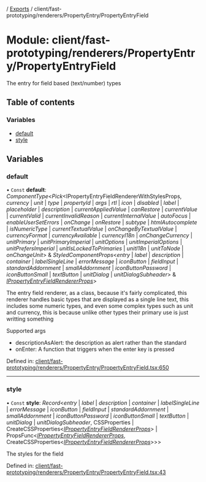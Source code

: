 [](../README.md) / [Exports](../modules.md) / client/fast-prototyping/renderers/PropertyEntry/PropertyEntryField

# Module: client/fast-prototyping/renderers/PropertyEntry/PropertyEntryField

The entry for field based (text/number) types

## Table of contents

### Variables

- [default](client_fast_prototyping_renderers_propertyentry_propertyentryfield.md#default)
- [style](client_fast_prototyping_renderers_propertyentry_propertyentryfield.md#style)

## Variables

### default

• `Const` **default**: *ComponentType*<*Pick*<IPropertyEntryFieldRendererWithStylesProps, *currency* \| *unit* \| *type* \| *propertyId* \| *args* \| *rtl* \| *icon* \| *disabled* \| *label* \| *placeholder* \| *description* \| *currentAppliedValue* \| *canRestore* \| *currentValue* \| *currentValid* \| *currentInvalidReason* \| *currentInternalValue* \| *autoFocus* \| *enableUserSetErrors* \| *onChange* \| *onRestore* \| *subtype* \| *htmlAutocomplete* \| *isNumericType* \| *currentTextualValue* \| *onChangeByTextualValue* \| *currencyFormat* \| *currencyAvailable* \| *currencyI18n* \| *onChangeCurrency* \| *unitPrimary* \| *unitPrimaryImperial* \| *unitOptions* \| *unitImperialOptions* \| *unitPrefersImperial* \| *unitIsLockedToPrimaries* \| *unitI18n* \| *unitToNode* \| *onChangeUnit*\> & *StyledComponentProps*<*entry* \| *label* \| *description* \| *container* \| *labelSingleLine* \| *errorMessage* \| *iconButton* \| *fieldInput* \| *standardAddornment* \| *smallAddornment* \| *iconButtonPassword* \| *iconButtonSmall* \| *textButton* \| *unitDialog* \| *unitDialogSubheader*\> & [*IPropertyEntryFieldRendererProps*](../interfaces/client_internal_components_propertyentry_propertyentryfield.ipropertyentryfieldrendererprops.md)\>

The entry field renderer, as a class, because it's fairly complicated, this renderer handles basic
types that are displayed as a single line text, this includes some numeric types, and even some complex types
such as unit and currency, this is because unlike other types their primary use is just writting something

Supported args
- descriptionAsAlert: the description as alert rather than the standard
- onEnter: A function that triggers when the enter key is pressed

Defined in: [client/fast-prototyping/renderers/PropertyEntry/PropertyEntryField.tsx:650](https://github.com/onzag/itemize/blob/55e63f2c/client/fast-prototyping/renderers/PropertyEntry/PropertyEntryField.tsx#L650)

___

### style

• `Const` **style**: *Record*<*entry* \| *label* \| *description* \| *container* \| *labelSingleLine* \| *errorMessage* \| *iconButton* \| *fieldInput* \| *standardAddornment* \| *smallAddornment* \| *iconButtonPassword* \| *iconButtonSmall* \| *textButton* \| *unitDialog* \| *unitDialogSubheader*, CSSProperties \| CreateCSSProperties<[*IPropertyEntryFieldRendererProps*](../interfaces/client_internal_components_propertyentry_propertyentryfield.ipropertyentryfieldrendererprops.md)\> \| PropsFunc<[*IPropertyEntryFieldRendererProps*](../interfaces/client_internal_components_propertyentry_propertyentryfield.ipropertyentryfieldrendererprops.md), CreateCSSProperties<[*IPropertyEntryFieldRendererProps*](../interfaces/client_internal_components_propertyentry_propertyentryfield.ipropertyentryfieldrendererprops.md)\>\>\>

The styles for the field

Defined in: [client/fast-prototyping/renderers/PropertyEntry/PropertyEntryField.tsx:43](https://github.com/onzag/itemize/blob/55e63f2c/client/fast-prototyping/renderers/PropertyEntry/PropertyEntryField.tsx#L43)
